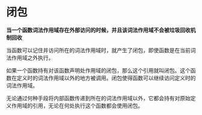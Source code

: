 # 闭包

**当一个函数词法作用域存在外部访问的时候，并且该词法作用域不会被垃圾回收机制回收**

当函数可以记住并访问所在的词法作用域时，就产生了闭包，即使函数是在当前词法作用域之外执行。

如果一个函数持有对该函数声明处作用域的闭包，那么这个引用就叫闭包。这个函数在定义时的词法作用域以外的地方被调用。闭包使得函数可以继续访问定义时的词法作用域。

无论通过何种手段将内部函数传递到所在的词法作用域以外，它都会持有对原始定义作用域的引用，无论在何处执行这个函数都会使用闭包。
